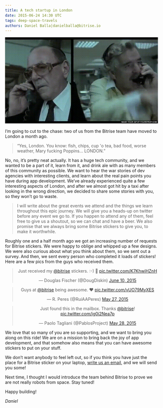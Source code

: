 ```yaml
---
title: A tech startup in London
date: 2015-06-24 14:30 UTC
tags: deep-space-travels
authors: Daniel Balla|danielballa@bitrise.io
---
```


<img class="cover" src="images/london.gif" />

I’m going to cut to the chase: two of us from the Bitrise team have moved to London a month ago.

> “Yes, London. You know: fish, chips, cup 'o tea, bad food, worse weather, Mary fucking Poppins... LONDON.”

No, no, it’s pretty neat actually. It has a huge tech community, and we wanted to be a part of it, learn from it, and drink ale with as many members of this community as possible. We want to hear the war stories of dev agencies with interesting clients, and learn about the real pain points you have during app development. We’ve already experienced quite a few interesting aspects of London, and after we almost got hit by a taxi after looking in the wrong direction, we decided to share some stories with you, so they won’t go to waste.

>I will write about the great events we attend and the things we learn throughout this epic journey. We will give you a heads-up on twitter before any event we go to. If you happen to attend any of them, feel free to give us a shoutout, so we can chat and have a beer. We also promise that we always bring some Bitrise stickers to give you, to make it worthwhile.

Roughly one and a half month ago we got an increasing number of requests for Bitrise stickers. We were happy to oblige and whipped up a few designs. We were also curious about what you think about them, so we sent out a survey. And then, we sent every person who completed it loads of stickers! Here are a few pics from the guys who received them.

<blockquote class="twitter-tweet" lang="en" align="center" width="550"><p lang="en" dir="ltr">Just received my <a href="https://twitter.com/bitrise">@bitrise</a> stickers. :-) 💚 <a href="http://t.co/K7KhwiHZnH">pic.twitter.com/K7KhwiHZnH</a></p>&mdash; Douglas Fischer (@DougDiskin) <a href="https://twitter.com/DougDiskin/status/608690431329742848">June 10, 2015</a></blockquote> <script async src="//platform.twitter.com/widgets.js" charset="utf-8"></script>

<blockquote class="twitter-tweet" lang="en" align="center"><p lang="en" dir="ltr">Guys at <a href="https://twitter.com/bitrise">@bitrise</a> being awesome. ❤️ <a href="http://t.co/vUO79MyXES">pic.twitter.com/vUO79MyXES</a></p>&mdash; R. Peres (@RuiAAPeres) <a href="https://twitter.com/RuiAAPeres/status/603550284493750272">May 27, 2015</a></blockquote> <script async src="//platform.twitter.com/widgets.js" charset="utf-8"></script>

<blockquote class="twitter-tweet" lang="en" align="center"><p lang="en" dir="ltr">Just found this in the mailbox. Thanks <a href="https://twitter.com/bitrise">@bitrise</a>! <a href="http://t.co/ig0i2Nea7p">pic.twitter.com/ig0i2Nea7p</a></p>&mdash; Paolo Tagliani (@PablosProject) <a href="https://twitter.com/PablosProject/status/603824372990779393">May 28, 2015</a></blockquote> <script async src="//platform.twitter.com/widgets.js" charset="utf-8"></script>

We love that so many of you are so supporting, and we want to bring you along on this ride! We are on a mission to bring back the joy of app development, and that somehow also means that you can have awesome stickers to put on your stuff.

We don’t want anybody to feel left out, so if you think you have just the place for a Bitrise sticker on your laptop, [write us an email](https://bitrise.io/contact), and we will send you some!

Next time, I thought I would introduce the team behind Bitrise to prove we are not really robots from space. Stay tuned!

Happy building!

*Daniel*
